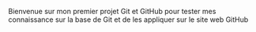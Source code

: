 Bienvenue sur mon premier projet Git et GitHub pour tester mes connaissance sur la base de Git et de les appliquer sur le site web GitHub